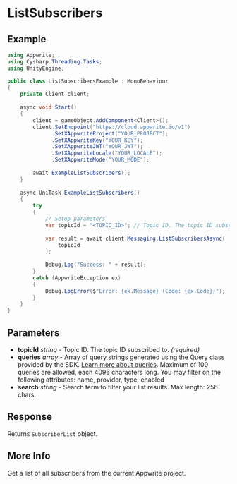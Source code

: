 # ListSubscribers

## Example

```csharp
using Appwrite;
using Cysharp.Threading.Tasks;
using UnityEngine;

public class ListSubscribersExample : MonoBehaviour
{
    private Client client;
    
    async void Start()
    {
        client = gameObject.AddComponent<Client>();
        client.SetEndpoint("https://cloud.appwrite.io/v1")
              .SetXAppwriteProject("YOUR_PROJECT");
              .SetXAppwriteKey("YOUR_KEY");
              .SetXAppwriteJWT("YOUR_JWT");
              .SetXAppwriteLocale("YOUR_LOCALE");
              .SetXAppwriteMode("YOUR_MODE");
        
        await ExampleListSubscribers();
    }
    
    async UniTask ExampleListSubscribers()
    {
        try
        {
            // Setup parameters
            var topicId = "<TOPIC_ID>"; // Topic ID. The topic ID subscribed to.
            
            var result = await client.Messaging.ListSubscribersAsync(
                topicId
            );
            
            Debug.Log("Success: " + result);
        }
        catch (AppwriteException ex)
        {
            Debug.LogError($"Error: {ex.Message} (Code: {ex.Code})");
        }
    }
}
```

## Parameters

- **topicId** *string* - Topic ID. The topic ID subscribed to. *(required)*
- **queries** *array* - Array of query strings generated using the Query class provided by the SDK. [Learn more about queries](https://appwrite.io/docs/queries). Maximum of 100 queries are allowed, each 4096 characters long. You may filter on the following attributes: name, provider, type, enabled
- **search** *string* - Search term to filter your list results. Max length: 256 chars.

## Response

Returns `SubscriberList` object.
## More Info

Get a list of all subscribers from the current Appwrite project.
